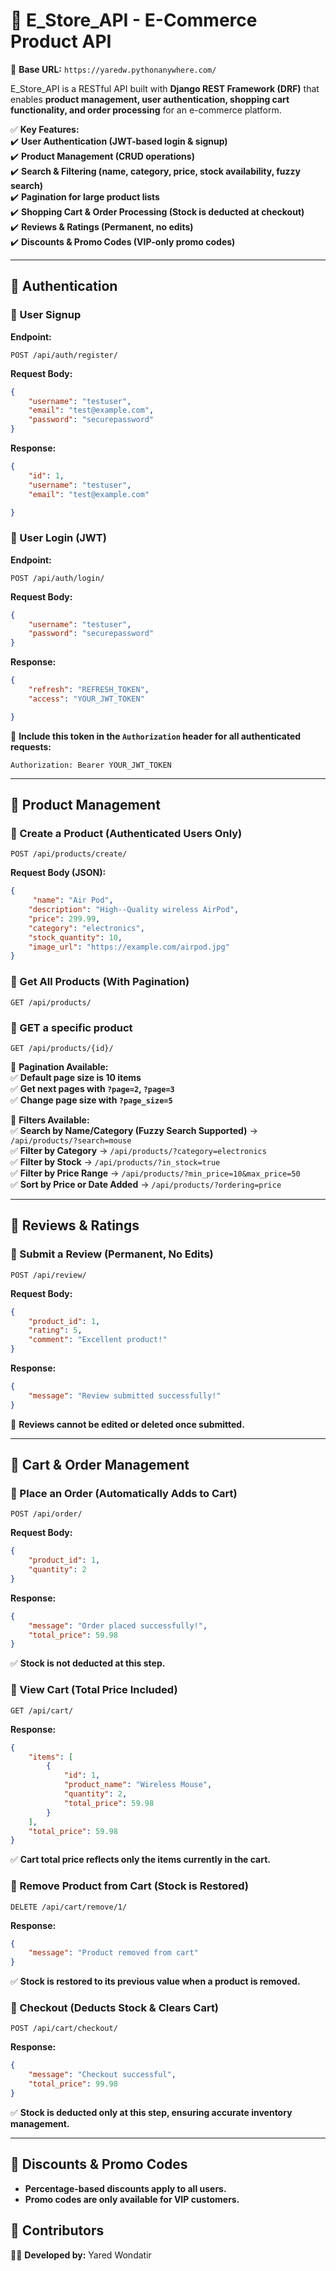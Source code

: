 # **📘 E_Store_API - E-Commerce Product API**  

🔗 **Base URL:** `https://yaredw.pythonanywhere.com/`  

E_Store_API is a RESTful API built with **Django REST Framework (DRF)** that enables **product management, user authentication, shopping cart functionality, and order processing** for an e-commerce platform.  

✅ **Key Features:**  
✔️ **User Authentication (JWT-based login & signup)**  
✔️ **Product Management (CRUD operations)**  
✔️ **Search & Filtering (name, category, price, stock availability, fuzzy search)**  
✔️ **Pagination for large product lists**  
✔️ **Shopping Cart & Order Processing (Stock is deducted at checkout)**  
✔️ **Reviews & Ratings (Permanent, no edits)**  
✔️ **Discounts & Promo Codes (VIP-only promo codes)**  

---

## **📌 Authentication**
### **🔹 User Signup**
**Endpoint:**  
```http
POST /api/auth/register/
```
**Request Body:**
```json
{
    "username": "testuser",
    "email": "test@example.com",
    "password": "securepassword"
}
```
**Response:**
```json
{
    "id": 1,
    "username": "testuser",
    "email": "test@example.com"

}
```

### **🔹 User Login (JWT)**
**Endpoint:**  
```http
POST /api/auth/login/
```
**Request Body:**
```json
{
    "username": "testuser",
    "password": "securepassword"
}
```
**Response:**
```json
{
    "refresh": "REFRESH_TOKEN",
    "access": "YOUR_JWT_TOKEN"

}
```
📌 **Include this token in the `Authorization` header for all authenticated requests:**  
```
Authorization: Bearer YOUR_JWT_TOKEN
```

---

## **📌 Product Management**  
### **🔹 Create a Product (Authenticated Users Only)**
```http
POST /api/products/create/
```
**Request Body (JSON):**
```json
{
     "name": "Air Pod",
    "description": "High--Quality wireless AirPod",
    "price": 299.99,
    "category": "electronics",
    "stock_quantity": 10,
    "image_url": "https://example.com/airpod.jpg"
}
```

### **🔹 Get All Products (With Pagination)**
```http
GET /api/products/
```

### **🔹 GET a specific product**
```http
GET /api/products/{id}/
```


🔹 **Pagination Available:**  
✅ **Default page size is 10 items**  
✅ **Get next pages with `?page=2`, `?page=3`**  
✅ **Change page size with `?page_size=5`**  

🔹 **Filters Available:**  
✅ **Search by Name/Category (Fuzzy Search Supported)** → `/api/products/?search=mouse`  
✅ **Filter by Category** → `/api/products/?category=electronics`  
✅ **Filter by Stock** → `/api/products/?in_stock=true`  
✅ **Filter by Price Range** → `/api/products/?min_price=10&max_price=50`  
✅ **Sort by Price or Date Added** → `/api/products/?ordering=price`  

---

## **📌 Reviews & Ratings**
### **🔹 Submit a Review (Permanent, No Edits)**
```http
POST /api/review/
```
**Request Body:**
```json
{
    "product_id": 1,
    "rating": 5,
    "comment": "Excellent product!"
}
```
**Response:**
```json
{
    "message": "Review submitted successfully!"
}
```
📌 **Reviews cannot be edited or deleted once submitted.**  

---

## **📌 Cart & Order Management**  
### **🔹 Place an Order (Automatically Adds to Cart)**
```http
POST /api/order/
```
**Request Body:**
```json
{
    "product_id": 1,
    "quantity": 2
}
```
**Response:**
```json
{
    "message": "Order placed successfully!",
    "total_price": 59.98
}
```
✅ **Stock is not deducted at this step.**  

### **🔹 View Cart (Total Price Included)**
```http
GET /api/cart/
```
**Response:**
```json
{
    "items": [
        {
            "id": 1,
            "product_name": "Wireless Mouse",
            "quantity": 2,
            "total_price": 59.98
        }
    ],
    "total_price": 59.98
}
```
✅ **Cart total price reflects only the items currently in the cart.**  

### **🔹 Remove Product from Cart (Stock is Restored)**
```http
DELETE /api/cart/remove/1/
```
**Response:**
```json
{
    "message": "Product removed from cart"
}
```
✅ **Stock is restored to its previous value when a product is removed.**  

### **🔹 Checkout (Deducts Stock & Clears Cart)**
```http
POST /api/cart/checkout/
```
**Response:**
```json
{
    "message": "Checkout successful",
    "total_price": 99.98
}
```
✅ **Stock is deducted only at this step, ensuring accurate inventory management.**  

---

## **📌 Discounts & Promo Codes**
- **Percentage-based discounts apply to all users.**  
- **Promo codes are only available for VIP customers.**  



## **📌 Contributors**
👨‍💻 **Developed by:** Yared Wondatir  
